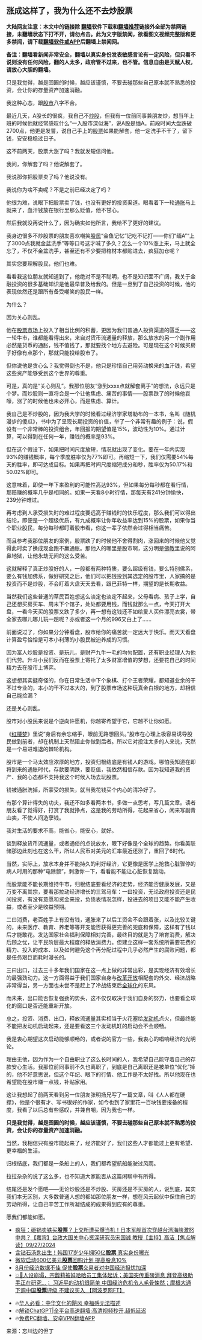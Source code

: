  <!-- 面包屑导航 --> <h2>涨成这样了，我为什么还不去炒股票</h2> <p class="notice"><b>大陆网友注意：本文中的链接除 <a href="https://github.com/bannedbook/fanqiang" >翻墙</a>软件下载和<a href="https://github.com/killgcd/justmysocks/blob/master/README.md">翻墙推荐</a>链接外全部为禁网链接，未翻墙状态下打不开，请勿点击。此为文字版禁闻，欲看图文视频完整版和更多禁闻，请下载<a href="https://github.com/bannedbook/fanqiang">翻墙软件或APP</a>后翻墙上禁闻网。</p><p>备注：翻墙看新闻非常安全，翻墙以真实身份发表敏感言论有一定风险，但只看不说则没有任何风险，翻的人太多，政府管不过来，也不管。信息自由是天赋人权，请放心大胆的翻墙。</b></p>  <div class="entry"> <p id="summary">只是我觉得，越是囹圄的时候，越应该谨慎，不要去碰那些自己原本就不熟悉的投资，会让你的存量资产加速消融。</p> <p>我这种心态，跟<a href="https://www.bannedbook.org/bnews/tag/%e8%82%a1%e5%b8%82/" class="st_tag internal_tag" rel="tag" title="标签 股市 下的日志">股市</a>八字不合。</p> <p>最近几天，A股长的很疯，我自己不<a href="https://www.bannedbook.org/bnews/tag/%e7%82%92%e8%82%a1/" class="st_tag internal_tag" rel="tag" title="标签 炒股 下的日志">炒股</a>，但我有一位前同事兼朋友炒，想当年上班的时候他就经常感叹什么“一入股市深似海”，说A股是缅A。前段时间大盘跌破2700点，他更是发誓，说自己手上的<a href="https://www.bannedbook.org/bnews/tag/%e8%82%a1%e7%a5%a8/" class="st_tag internal_tag" rel="tag" title="标签 股票 下的日志">股票</a>如果能解套，他一定洗手不干了，留下钱，安安稳稳过日子。</p> <p>这不前两天，股票大涨了吗？我就发短信问他。</p> <p>我问，你解套了吗？他说解套了。</p> <p>我说那你把股票卖了吗？他说没有。</p> <p>我说你为啥不卖呢？不是之前已经决定了吗？</p> <p>他很为难，说眼下把股票卖了钱，也没有更好的投资渠道。眼看着下一轮<a href="https://www.bannedbook.org/bnews/tag/%e9%80%9a%e8%83%80/" class="st_tag internal_tag" rel="tag" title="标签 通胀 下的日志">通胀</a>马上就来了，血汗钱放在银行里那么贬值，他不甘心。</p> <p>然后我就没再说什么了，因为确实如他所言，我给不了更好的建议。</p> <p>我身边很多不炒股票的朋友喜欢嘲笑<a href="https://www.bannedbook.org/bnews/tag/%e8%82%a1%e6%b0%91/" class="st_tag internal_tag" rel="tag" title="标签 股民 下的日志">股民</a>“金鱼记忆”记吃不记打——你们“缅A”“上了3000点我就金盆洗手”等等口号这才喊了多久？怎么一个10%涨上来，马上就全忘了，不仅不金盆洗手，甚至还有不少要把棺材本都贴进去，疯狂加仓呢？</p> <p>其实您要理解股民，他们也难。</p> <p>看看我这位朋友就知道到了，他绝对不是不聪明，也不是知识面不广阔，我关于金融投资的很多基础知识是他最早普及给我的。但是一旦到了自己投资的时候，他的表现依然还是跟所有备受嘲笑的股民一样。</p>  <p>为什么？</p> <p>因为关心则乱。</p> <p>他在<a href="https://www.bannedbook.org/bnews/tag/%e8%82%a1%e7%a5%a8%e5%b8%82%e5%9c%ba/" class="st_tag internal_tag" rel="tag" title="标签 股票市场 下的日志">股票市场</a>上投入了相当比例的积蓄，更因为我们普通人投资渠道的匮乏——这一轮牛市，谁都能看得出来，来自对货币流通量的释放，那么放水的另一个副作用必然是货币的通胀，钱不值钱了，那就要找个地方去避险。可是现在这个时候买房子好像有点那个，那就只能投给股市了。</p> <p>但你说他是贪心么？我觉得倒也不是，他只是珍惜自己用劳动换来的血汗钱，希望这些资产能够受到这个世界的尊重。</p> <p>可是，真的是“关心则乱”。我那位朋友“涨到xxxx点就解套离手”的想法，永远只是个梦。而炒股则一直将会是一个让他焦虑、痛苦的事情——股票跌了的时候他哀嚎，涨了的时候他也未必开心，而是焦虑、算计。</p> <p>我自己是不炒股的，因为我大学的时候看过经济学家塔勒布的一本书，名叫《随机漫步的傻瓜》，书中为了呈现长期投资的价值，举了一个非常有趣的例子：说，假设有一个非常棒的投资组合，年回报的期望值是15%，波动性为10%。通过计算，可以得到在任何一年，赚钱的概率是93%。</p> <p>但在这个假设下，如果把时间尺度放短，情况就出现了变化。要在一年内实现93%的赚钱概率，每个季度胜率仅为77%即可。再缩短一下，我们仅需要54%每天的胜率，即可达成目标。如果再把时间尺度缩短成分和秒，胜率仅为50.17%和50.02%即可。</p> <p>这意味着，即使一年下来盈利的可能性高达93%，但如果每分每秒都在看行情，那赔赚的概率几乎是相同的。如果一天看8小时行情，那每天有241分钟愉快，239分钟难过。</p> <p>再考虑到人承受损失时的难过程度要远高于赚钱时的快乐程度，那么我们可以得出结论，即便是一个超级优质，有九成概率让你年收益率达到15%的股票，如果你当个职业股民，每分每秒都盯着股市看，你这一辈子依然会过得相当痛苦。</p> <p>而且参考我那位朋友的案例，股票跌了的时候他不舍得割肉，涨回来的时候他又觉得此时卖了换成现金跑不赢通胀。那他入的哪里是股市啊，这分明是<span class='wp_keywordlink'><a href="https://www.qi-gong.me/buddhism/" title="佛教" target="_blank">佛教</a></span>里说的阿鼻地狱，让他永劫无间的这么受苦。</p> <p>这就解释了真正炒股好的人，一般都有两种特质，要么超级有钱，要么特别佛系，要么有钱加佛系，做好研究之后，他们可以把钱投到其选定的股市里，人家搞的是投资而不是炒股，不会盯着大盘天天去看，跟巴菲特一样，期望的是长期收益。</p> <p>当然我们这些普通的草民百姓想这么淡定也淡定不起来，父母看病、孩子上学，自己还想买房买车、周末下个馆子，处处都要用钱，而钱就那么一点，今天打开大盘，一看今天买的股票又跌了多少，再一想有这钱还不如给爱人买件漂亮衣裳，带全家去哪儿哪儿玩一趟呢？亦或者这一个月的996又白上了……</p>  <p>前面说过了，你如果分分钟看盘，股市给你的痛苦就一定远大于快乐。而天天看盘计算盈亏恰恰是可本小利薄的小股民被迫养成的习惯。</p> <p>因为富人炒股是投资、是玩儿，是财产九牛一毛的均匀配置，还有职业经理人为他们代劳。升斗小民们反而在股票上寄托了太多财富增值的梦想，还要花自己的时间精力去在股市上博弈。</p> <p>这想想其实挺奇怪的，你在日常生活中下个象棋、打个王者荣耀，都知道业余的干不过专业的，本小的干不过本大的，到了股票市场这种玩真金白银的地方，却相信自己能捡漏？</p> <p>还是关心则乱。</p> <p>股市对小股民来说是个逆向许愿机，你越寄希望于它，它越不让你如愿。</p> <p>《<span class='wp_keywordlink'><a href="https://www.bannedbook.org/forum3/topic58.html" title="红楼梦-谁解其中意" target="_blank">红楼梦</a></span>》里说“身后有余忘缩手，眼前无路想回头。”股市在心理上极容易诱导股民做到前者，却在机制上天然阻止你做到后者。所以它对投注太多的人来说，天然是一个易进难退的棘轮机构。</p> <p>股市是一个马太效应浓厚的地方，投资归根结底是有钱人的游戏。哪怕我知道在即将到来的通胀时代，存款要阴跌，要贬值，我依然相信存款。因为我知道我的资产、我的心态都不支持我这个时候入场去玩股票。</p> <p>钱被通胀洗掉，所蒙受的损失，就当我花钱买个内心的清净好了。</p> <p>有那个算计得失的功夫，我还不如多看两本书，多做一点思考，写几篇文章。读者朋友看了觉得好，打赏了我就挣点，这是我的劳动所得，花起来省心，闲来写副青山卖，不使人间造孽钱。</p> <p>我对生活的要求不高，能省心，能安心，就好。</p> <p>谈到释放货币流通量，或者通俗的点说放水，眼下好像是个全球的趋势。你看美联储那边此刻也在这么干，所以人民币对美元的汇率最近还涨了，重回了6时代。</p> <p>当然，实际上，放水本身并不能持久的利好经济，它更像是医学上抢救心脏骤停的病人时用的那种“电除颤”，刺激你一下，看看能不能让心脏恢复跳动。</p>  <p>而股票能不能长期维持牛市，归根结底要看经济的走势，经济能否健康发展，又是万变不离其宗，要看那拉动经济增长的三驾马车：一曰投资，无论政府投资还是民间投资，有没有意愿和资金来投，负债表情况怎样，投进去的项目又能不能产生收益，或者至少是收益预期。</p> <p>二曰消费，老百姓手上有没有钱，通胀来了以后工资会不会跟着涨，以及比较关键的，未来医疗、教育、养老等等开支能否获得更完善的兜底和保障，这样有了钱以后才能敢花。发达国家社会福利保障相对完善，最终目的就是为了培育消费，解决后顾之忧，让平民阶层最大程度的释放消费力。但建立这样一套系统所需要花费的精力、投入的成本、以及如何避免这个再分配过程中几乎必然产生的腐败问题，都是任务艰巨而耗时漫长的。</p> <p>三曰出口，过去三十多年我们国家在这一点上做的非常出彩，是实现经济有效增长的最强劲动力。这一方面得益于我们国家自身与<a href="https://www.bannedbook.org/bnews/tag/%e6%94%b9%e9%9d%a9%e5%bc%80%e6%94%be/" class="st_tag internal_tag" rel="tag" title="标签 改革开放 下的日志">改革开放</a>相配套的外交、经济战略非常得当，另一方面也未尝不是赶上了冷战结束后<a href="https://www.bannedbook.org/bnews/tag/%e5%85%a8%e7%90%83%e5%8c%96/" class="st_tag internal_tag" rel="tag" title="标签 全球化 下的日志">全球化</a>的东风。</p> <p>而未来，出口能否恢复强劲的势头，这不仅仅取决于我们自身的努力，也要看全球化的窗口是否还能重新开放。</p> <p>总之，投资、消费、出口，释放流通量其实相当于火花塞给<a href="https://www.bannedbook.org/bnews/tag/%e5%8f%91%e5%8a%a8%e6%9c%ba/" class="st_tag internal_tag" rel="tag" title="标签 发动机 下的日志">发动机</a>点火，但最终能不能把发动机启动起来，还是要看这三个发动机缸的启动会不会顺畅。</p> <p>我是衷心期望这次启动能够顺畅的，或者说的官方一些，我衷心的唱响经济的光明论。</p> <p>理由无他，因为作为一个自由职业了这么长时间的人，我希望自己能守着自己的存款安心生活。我那位前同事前不久也离职了，到底是自己离职还是被单位“优化”掉的，他不好意思说，但这个年纪、眼下的行情、他工作是不太好找。所以他现在也希望能在股市赚一点钱，补贴家用。</p> <p>这让我想起了前两天看到另一位朋友张明扬兄写了一篇文章，叫《人人都在硬撑》，他是个很有才、写书很好的作家，如今也到了家里花一百块钱要报备的程度，我看了以后总有些感叹，并兼自嘲，因为我也一样。</p> <p><strong>只是我觉得，越是囹圄的时候，越应该谨慎，不要去碰那些自己原本就不熟悉的投资，会让你的存量资产加速消融。</strong></p> <p>当然，我相信只有股市能起来了，经济能好了，我们这些人才都能过上更有希望、更幸福的生活。</p> <p>归根结底，我们都是一条船上的人，我们都希望航船能驶过风雨。</p> <p>拉拉杂杂的说了这么多，也不知道大家能否从这篇闲聊中有所得。</p>  <p>结尾还是发个愿吧——无论炒股还是不炒股、买房还是不买房的人，说到底，其实我们本无区别，大多数普通人想的都如那位朋友一样，想在风云起伏中保住自己的劳动所得，让自己辛苦工作所凝结成的成果得到应有的尊重。</p> <p>愿我们都能如愿。</p> <!--<div id="taboola-mid-1"></div>--><ul class='op-related-articles' title='相关阅读'> <li><a href='https://www.bannedbook.org/bnews/bannedvideo/20240928/2094813.html' target='_blank'>疯狂：砸锅卖铁买<b>股票</b>？上交所遭买爆当机！日本军舰首次穿越台湾海峡激怒中共？【嘉宾】台政大国关中心资深研究员宋国诚 教授【主持】高洁【焦点解读】09/27/2024</a></li> <li><a href='https://www.bannedbook.org/bnews/worldnews/20240917/2089983.html' target='_blank'>含钻石汤匙出生！韩国17岁少年拥50亿<b>股票</b> 真实身份曝光</a></li> <li><a href='https://www.bannedbook.org/bnews/cnnews/20240917/2089928.html' target='_blank'>微软启动600亿美元<b>股票</b>回购计划 提高股息10%</a></li> <li><a href='https://www.bannedbook.org/bnews/headline/20240915/2089077.html' target='_blank'>8月份经济数据不佳 促使<b>股票</b>交易者对中国经济担忧加深</a></li> <li><a href='https://www.bannedbook.org/bnews/bannedvideo/20240908/2085622.html' target='_blank'>💥🛑人设崩塌，宗馥莉被娃哈哈员工集体起诉；美国突传重磅消息 拜登高级助手正在研究…； 习近平的动机很简单 中国经济危机令人毛骨悚然；摩根大通下调中国<b>股票</b>评级 不建议买入 【阿波罗网FT】</a></li> </ul> <ul class="texttj"> <!--<li>🔥<a href="https://www.bannedbook.org/bnews/ssgc/20230219/1850782.html" target="_blank">法国犹太老板：神告诉我们，只有一位中国人能救人类</a></li>--> <li>🔥<a href="https://www.bannedbook.org/bnews/comments/20220220/1694796.html" target="_blank">华人必看：中华文化的飓风 幸福感无法描述</a></li> <li>🔥<a href="https://github.com/bannedbook/fanqiang/wiki/V2ray%E6%9C%BA%E5%9C%BA" target="_blank">解锁ChatGPT|全平台高速翻墙:高清视频秒开,超低延迟</a></li> <li>🔥<a href="https://github.com/bannedbook/fanqiang/wiki/%E7%A6%81%E9%97%BB%E7%BD%91%E5%AE%89%E5%8D%93%E7%BF%BB%E5%A2%99%E6%96%B0%E9%97%BBAPP" target="_blank">免费PC翻墙、安卓VPN翻墙APP</a></li> </ul><p class="src-info">来源：忘川边的但丁 </p><a name='sharetosocial'></a> <div style="margin-bottom:5px;padding-bottom:5px;clear:both"> <div id="archive-pix-1" class="banner-ads"> <!-- AuctionX Display platform tag START --> <div id="27602x728x90x621x_ADSLOT1" clicktrack="%%CLICK_URL_ESC%%"></div>  <!-- AuctionX Display platform tag END --> </div> <div id="archive-pix-2" class="banner-ads"> <!-- AuctionX Display platform tag START --> <div id="27556x300x250x621x_ADSLOT1" clicktrack="%%CLICK_URL_ESC%%" style="margin:0 auto;text-align:center"></div>  <!-- AuctionX Display platform tag END --> </div> </div>  <div id="archive-pix-1" class="banner-ads"> <!-- AuctionX Display platform tag START --> <div id="27603x728x90x621x_ADSLOT1" clicktrack="%%CLICK_URL_ESC%%"></div>  <!-- AuctionX Display platform tag END --> </div> </div><!--END ENTRY--> 